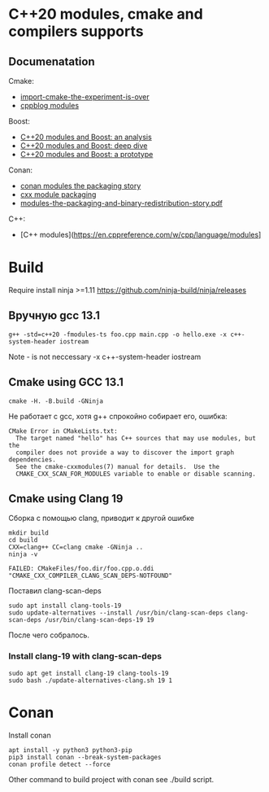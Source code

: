 # C++20 modules, cmake and compilers supports

## Documenatation

Сmake:

- [import-cmake-the-experiment-is-over](https://www.kitware.com/import-cmake-the-experiment-is-over/)
- [cppblog modules](https://anarthal.github.io/cppblog/modules3)


Boost:

- [C++20 modules and Boost: an analysis](https://anarthal.github.io/cppblog/modules)
- [C++20 modules and Boost: deep dive](https://anarthal.github.io/cppblog/modules2)
- [C++20 modules and Boost: a prototype](https://anarthal.github.io/cppblog/modules3)


Сonan:

- [conan modules the packaging story](https://blog.conan.io/2023/10/17/modules-the-packaging-story.html)
- [cxx module packaging](https://github.com/jcar87/cxx-module-packaging)
- [modules-the-packaging-and-binary-redistribution-story.pdf](https://github.com/jcar87/cxx-module-packaging/blob/main/cppcon-talk/modules-the-packaging-and-binary-redistribution-story.pdf)

C++:

- [C++ modules](https://en.cppreference.com/w/cpp/language/modules]

# Build

Require install ninja >=1.11 https://github.com/ninja-build/ninja/releases

## Вручную gcc 13.1

```
g++ -std=c++20 -fmodules-ts foo.cpp main.cpp -o hello.exe -x c++-system-header iostream
```

Note - is not neccessary -x c++-system-header iostream 

## Cmake using GCC 13.1

```
cmake -H. -B.build -GNinja  
```

Не работает с gcc, хотя g++ спрокойно собирает его, ошибка:

```
CMake Error in CMakeLists.txt:
  The target named "hello" has C++ sources that may use modules, but the
  compiler does not provide a way to discover the import graph dependencies.
  See the cmake-cxxmodules(7) manual for details.  Use the
  CMAKE_CXX_SCAN_FOR_MODULES variable to enable or disable scanning.

```

## Cmake using Clang 19

Сборка с помощью clang, приводит к другой ошибке

```
mkdir build
cd build
CXX=clang++ CC=clang cmake -GNinja ..
ninja -v
```

```
FAILED: CMakeFiles/foo.dir/foo.cpp.o.ddi 
"CMAKE_CXX_COMPILER_CLANG_SCAN_DEPS-NOTFOUND"
```

Поставил clang-scan-deps
```
sudo apt install clang-tools-19
sudo update-alternatives --install /usr/bin/clang-scan-deps clang-scan-deps /usr/bin/clang-scan-deps-19 19
```

После чего собралось.

### Install clang-19 with clang-scan-deps

```
sudo apt get install clang-19 clang-tools-19
sudo bash ./update-alternatives-clang.sh 19 1
```

# Conan 

Install conan

```
apt install -y python3 python3-pip
pip3 install conan --break-system-packages
conan profile detect --force
```

Other command to build project with conan see ./build script.

